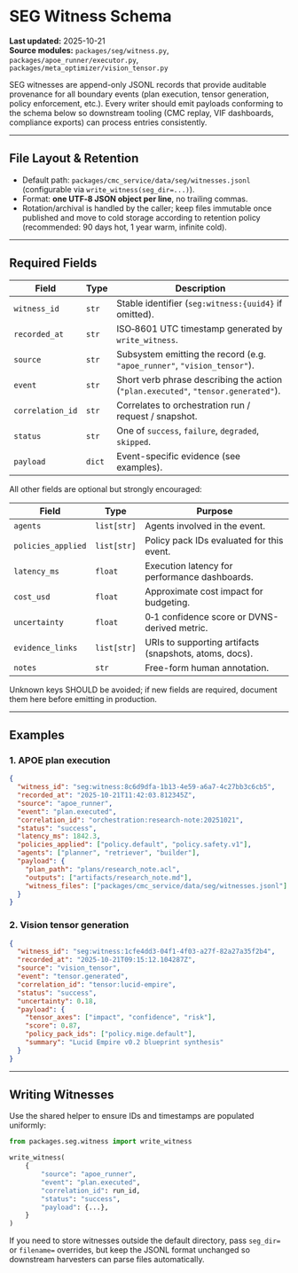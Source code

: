 # SEG Witness Schema

**Last updated:** 2025-10-21  
**Source modules:** `packages/seg/witness.py`, `packages/apoe_runner/executor.py`, `packages/meta_optimizer/vision_tensor.py`

SEG witnesses are append-only JSONL records that provide auditable provenance for all boundary events (plan execution, tensor generation, policy enforcement, etc.). Every writer should emit payloads conforming to the schema below so downstream tooling (CMC replay, VIF dashboards, compliance exports) can process entries consistently.

---

## File Layout & Retention

- Default path: `packages/cmc_service/data/seg/witnesses.jsonl` (configurable via `write_witness(seg_dir=...)`).
- Format: **one UTF‑8 JSON object per line**, no trailing commas.
- Rotation/archival is handled by the caller; keep files immutable once published and move to cold storage according to retention policy (recommended: 90 days hot, 1 year warm, infinite cold).

---

## Required Fields

| Field | Type | Description |
| --- | --- | --- |
| `witness_id` | `str` | Stable identifier (`seg:witness:{uuid4}` if omitted). |
| `recorded_at` | `str` | ISO‑8601 UTC timestamp generated by `write_witness`. |
| `source` | `str` | Subsystem emitting the record (e.g. `"apoe_runner"`, `"vision_tensor"`). |
| `event` | `str` | Short verb phrase describing the action (`"plan.executed"`, `"tensor.generated"`). |
| `correlation_id` | `str` | Correlates to orchestration run / request / snapshot. |
| `status` | `str` | One of `success`, `failure`, `degraded`, `skipped`. |
| `payload` | `dict` | Event-specific evidence (see examples). |

All other fields are optional but strongly encouraged:

| Field | Type | Purpose |
| --- | --- | --- |
| `agents` | `list[str]` | Agents involved in the event. |
| `policies_applied` | `list[str]` | Policy pack IDs evaluated for this event. |
| `latency_ms` | `float` | Execution latency for performance dashboards. |
| `cost_usd` | `float` | Approximate cost impact for budgeting. |
| `uncertainty` | `float` | 0‑1 confidence score or DVNS-derived metric. |
| `evidence_links` | `list[str]` | URIs to supporting artifacts (snapshots, atoms, docs). |
| `notes` | `str` | Free-form human annotation. |

Unknown keys SHOULD be avoided; if new fields are required, document them here before emitting in production.

---

## Examples

### 1. APOE plan execution

```json
{
  "witness_id": "seg:witness:8c6d9dfa-1b13-4e59-a6a7-4c27bb3c6cb5",
  "recorded_at": "2025-10-21T11:42:03.812345Z",
  "source": "apoe_runner",
  "event": "plan.executed",
  "correlation_id": "orchestration:research-note:20251021",
  "status": "success",
  "latency_ms": 1842.3,
  "policies_applied": ["policy.default", "policy.safety.v1"],
  "agents": ["planner", "retriever", "builder"],
  "payload": {
    "plan_path": "plans/research_note.acl",
    "outputs": ["artifacts/research_note.md"],
    "witness_files": ["packages/cmc_service/data/seg/witnesses.jsonl"]
  }
}
```

### 2. Vision tensor generation

```json
{
  "witness_id": "seg:witness:1cfe4dd3-04f1-4f03-a27f-82a27a35f2b4",
  "recorded_at": "2025-10-21T09:15:12.104287Z",
  "source": "vision_tensor",
  "event": "tensor.generated",
  "correlation_id": "tensor:lucid-empire",
  "status": "success",
  "uncertainty": 0.18,
  "payload": {
    "tensor_axes": ["impact", "confidence", "risk"],
    "score": 0.87,
    "policy_pack_ids": ["policy.mige.default"],
    "summary": "Lucid Empire v0.2 blueprint synthesis"
  }
}
```

---

## Writing Witnesses

Use the shared helper to ensure IDs and timestamps are populated uniformly:

```python
from packages.seg.witness import write_witness

write_witness(
    {
        "source": "apoe_runner",
        "event": "plan.executed",
        "correlation_id": run_id,
        "status": "success",
        "payload": {...},
    }
)
```

If you need to store witnesses outside the default directory, pass `seg_dir=` or `filename=` overrides, but keep the JSONL format unchanged so downstream harvesters can parse files automatically.
